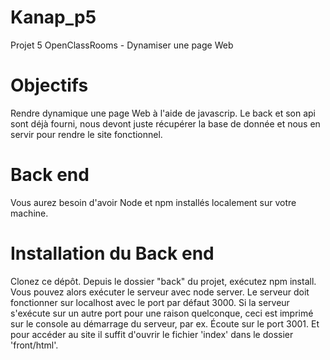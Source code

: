 # Kanap_p5

Projet 5 OpenClassRooms - Dynamiser une page Web


# Objectifs 

Rendre dynamique une page Web à l'aide de javascrip. Le back et son api sont déjà fourni, nous devont juste récupérer la base de donnée et nous en servir pour rendre le site fonctionnel.

# Back end
Vous aurez besoin d'avoir Node et npm installés localement sur votre machine.

# Installation du Back end
Clonez ce dépôt. Depuis le dossier "back" du projet, exécutez npm install.
Vous pouvez alors exécuter le serveur avec node server.
Le serveur doit fonctionner sur localhost avec le port par défaut 3000.
Si la serveur s'exécute sur un autre port pour une raison quelconque, ceci est imprimé sur le console au démarrage du serveur, par ex. Écoute sur le port 3001.
Et pour accéder au site il suffit d'ouvrir le fichier 'index' dans le dossier 'front/html'.
